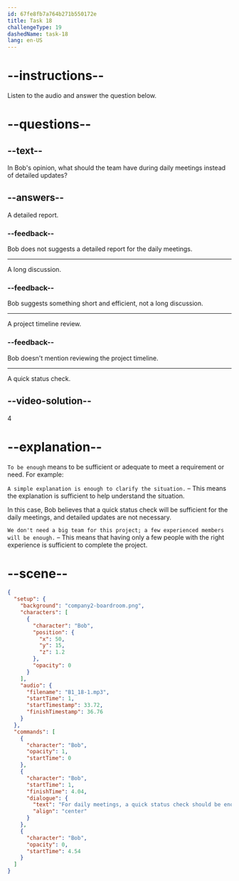 ```yaml
---
id: 67fe8fb7a764b271b550172e
title: Task 18
challengeType: 19
dashedName: task-18
lang: en-US
---
```


<!-- (Audio) Bob: For daily meetings, a quick status check should be enough. -->

# --instructions--

Listen to the audio and answer the question below.

# --questions--

## --text--

In Bob's opinion, what should the team have during daily meetings instead of detailed updates?

## --answers--

A detailed report.

### --feedback--

Bob does not suggests a detailed report for the daily meetings.

---

A long discussion.

### --feedback--

Bob suggests something short and efficient, not a long discussion.

---

A project timeline review.

### --feedback--

Bob doesn't mention reviewing the project timeline.

---

A quick status check.

## --video-solution--

4

# --explanation--

`To be enough` means to be sufficient or adequate to meet a requirement or need. For example:

`A simple explanation is enough to clarify the situation.` – This means the explanation is sufficient to help understand the situation.

In this case, Bob believes that a quick status check will be sufficient for the daily meetings, and detailed updates are not necessary.

`We don't need a big team for this project; a few experienced members will be enough.` – This means that having only a few people with the right experience is sufficient to complete the project.

# --scene--

```json
{
  "setup": {
    "background": "company2-boardroom.png",
    "characters": [
      {
        "character": "Bob",
        "position": {
          "x": 50,
          "y": 15,
          "z": 1.2
        },
        "opacity": 0
      }
    ],
    "audio": {
      "filename": "B1_18-1.mp3",
      "startTime": 1,
      "startTimestamp": 33.72,
      "finishTimestamp": 36.76
    }
  },
  "commands": [
    {
      "character": "Bob",
      "opacity": 1,
      "startTime": 0
    },
    {
      "character": "Bob",
      "startTime": 1,
      "finishTime": 4.04,
      "dialogue": {
        "text": "For daily meetings, a quick status check should be enough.",
        "align": "center"
      }
    },
    {
      "character": "Bob",
      "opacity": 0,
      "startTime": 4.54
    }
  ]
}
```
